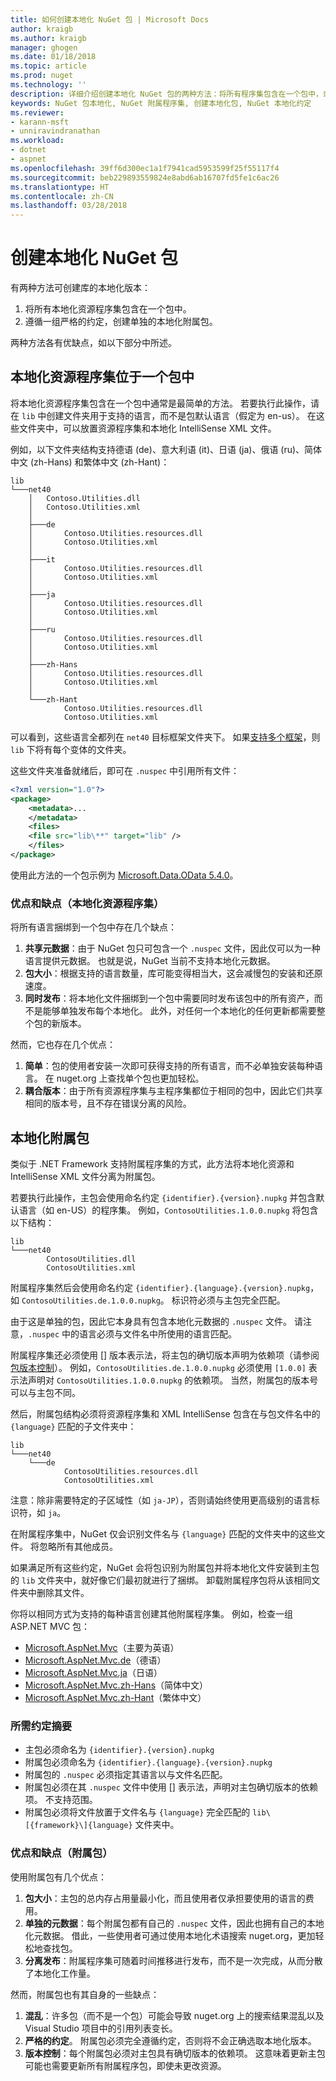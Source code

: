 ```yaml
---
title: 如何创建本地化 NuGet 包 | Microsoft Docs
author: kraigb
ms.author: kraigb
manager: ghogen
ms.date: 01/18/2018
ms.topic: article
ms.prod: nuget
ms.technology: ''
description: 详细介绍创建本地化 NuGet 包的两种方法：将所有程序集包含在一个包中，或者发布单独的程序集。
keywords: NuGet 包本地化, NuGet 附属程序集, 创建本地化包, NuGet 本地化约定
ms.reviewer:
- karann-msft
- unniravindranathan
ms.workload:
- dotnet
- aspnet
ms.openlocfilehash: 39ff6d300ec1a1f7941cad5953599f25f55117f4
ms.sourcegitcommit: beb229893559824e8abd6ab16707fd5fe1c6ac26
ms.translationtype: HT
ms.contentlocale: zh-CN
ms.lasthandoff: 03/28/2018
---
```

# <a name="creating-localized-nuget-packages"></a>创建本地化 NuGet 包

有两种方法可创建库的本地化版本：

1. 将所有本地化资源程序集包含在一个包中。
1. 遵循一组严格的约定，创建单独的本地化附属包。

两种方法各有优缺点，如以下部分中所述。

## <a name="localized-resource-assemblies-in-a-single-package"></a>本地化资源程序集位于一个包中

将本地化资源程序集包含在一个包中通常是最简单的方法。 若要执行此操作，请在 `lib` 中创建文件夹用于支持的语言，而不是包默认语言（假定为 en-us）。 在这些文件夹中，可以放置资源程序集和本地化 IntelliSense XML 文件。

例如，以下文件夹结构支持德语 (de)、意大利语 (it)、日语 (ja)、俄语 (ru)、简体中文 (zh-Hans) 和繁体中文 (zh-Hant)：

    lib
    └───net40
        │   Contoso.Utilities.dll
        │   Contoso.Utilities.xml
        │
        ├───de
        │       Contoso.Utilities.resources.dll
        │       Contoso.Utilities.xml
        │
        ├───it
        │       Contoso.Utilities.resources.dll
        │       Contoso.Utilities.xml
        │
        ├───ja
        │       Contoso.Utilities.resources.dll
        │       Contoso.Utilities.xml
        │
        ├───ru
        │       Contoso.Utilities.resources.dll
        │       Contoso.Utilities.xml
        │
        ├───zh-Hans
        │       Contoso.Utilities.resources.dll
        │       Contoso.Utilities.xml
        │
        └───zh-Hant
                Contoso.Utilities.resources.dll
                Contoso.Utilities.xml

可以看到，这些语言全都列在 `net40` 目标框架文件夹下。 如果[支持多个框架](../create-packages/supporting-multiple-target-frameworks.md)，则 `lib` 下将有每个变体的文件夹。

这些文件夹准备就绪后，即可在 `.nuspec` 中引用所有文件：

```xml
<?xml version="1.0"?>
<package>
    <metadata>...
    </metadata>
    <files>
    <file src="lib\**" target="lib" />
    </files>
</package>
```

使用此方法的一个包示例为 [Microsoft.Data.OData 5.4.0](http://nuget.org/packages/Microsoft.Data.OData/5.4.0)。

### <a name="advantages-and-disadvantages-localized-resource-assemblies"></a>优点和缺点（本地化资源程序集）

将所有语言捆绑到一个包中存在几个缺点：

1. **共享元数据**：由于 NuGet 包只可包含一个 `.nuspec` 文件，因此仅可以为一种语言提供元数据。 也就是说，NuGet 当前不支持本地化元数据。
1. **包大小**：根据支持的语言数量，库可能变得相当大，这会减慢包的安装和还原速度。
1. **同时发布**：将本地化文件捆绑到一个包中需要同时发布该包中的所有资产，而不是能够单独发布每个本地化。 此外，对任何一个本地化的任何更新都需要整个包的新版本。

然而，它也存在几个优点：

1. **简单**：包的使用者安装一次即可获得支持的所有语言，而不必单独安装每种语言。 在 nuget.org 上查找单个包也更加轻松。
1. **耦合版本**：由于所有资源程序集与主程序集都位于相同的包中，因此它们共享相同的版本号，且不存在错误分离的风险。

## <a name="localized-satellite-packages"></a>本地化附属包

类似于 .NET Framework 支持附属程序集的方式，此方法将本地化资源和 IntelliSense XML 文件分离为附属包。

若要执行此操作，主包会使用命名约定 `{identifier}.{version}.nupkg` 并包含默认语言（如 en-US）的程序集。 例如，`ContosoUtilities.1.0.0.nupkg` 将包含以下结构：

    lib
    └───net40
            ContosoUtilities.dll
            ContosoUtilities.xml

附属程序集然后会使用命名约定 `{identifier}.{language}.{version}.nupkg`，如 `ContosoUtilities.de.1.0.0.nupkg`。 标识符必须与主包完全匹配。

由于这是单独的包，因此它本身具有包含本地化元数据的 `.nuspec` 文件。 请注意，`.nuspec` 中的语言必须与文件名中所使用的语言匹配。

附属程序集还必须使用 [] 版本表示法，将主包的确切版本声明为依赖项（请参阅[包版本控制](../reference/package-versioning.md)）。 例如，`ContosoUtilities.de.1.0.0.nupkg` 必须使用 `[1.0.0]` 表示法声明对 `ContosoUtilities.1.0.0.nupkg` 的依赖项。 当然，附属包的版本号可以与主包不同。

然后，附属包结构必须将资源程序集和 XML IntelliSense 包含在与包文件名中的 `{language}` 匹配的子文件夹中：

    lib
    └───net40
        └───de
                ContosoUtilities.resources.dll
                ContosoUtilities.xml

注意：除非需要特定的子区域性（如 `ja-JP`），否则请始终使用更高级别的语言标识符，如 `ja`。

在附属程序集中，NuGet 仅会识别文件名与 `{language}` 匹配的文件夹中的这些文件。 将忽略所有其他成员。

如果满足所有这些约定，NuGet 会将包识别为附属包并将本地化文件安装到主包的 `lib` 文件夹中，就好像它们最初就进行了捆绑。 卸载附属程序包将从该相同文件夹中删除其文件。

你将以相同方式为支持的每种语言创建其他附属程序集。 例如，检查一组 ASP.NET MVC 包：

- [Microsoft.AspNet.Mvc](http://nuget.org/packages/Microsoft.AspNet.Mvc)（主要为英语）
- [Microsoft.AspNet.Mvc.de](http://nuget.org/packages/Microsoft.AspNet.Mvc.de)（德语）
- [Microsoft.AspNet.Mvc.ja](http://nuget.org/packages/Microsoft.AspNet.Mvc.ja)（日语）
- [Microsoft.AspNet.Mvc.zh-Hans](http://nuget.org/packages/Microsoft.AspNet.Mvc.zh-Hans)（简体中文）
- [Microsoft.AspNet.Mvc.zh-Hant](http://nuget.org/packages/Microsoft.AspNet.Mvc.zh-Hant)（繁体中文）

### <a name="summary-of-required-conventions"></a>所需约定摘要

- 主包必须命名为 `{identifier}.{version}.nupkg`
- 附属包必须命名为 `{identifier}.{language}.{version}.nupkg`
- 附属包的 `.nuspec` 必须指定其语言以与文件名匹配。
- 附属包必须在其 `.nuspec` 文件中使用 [] 表示法，声明对主包确切版本的依赖项。 不支持范围。
- 附属包必须将文件放置于文件名与 `{language}` 完全匹配的 `lib\[{framework}\]{language}` 文件夹中。

### <a name="advantages-and-disadvantages-satellite-packages"></a>优点和缺点（附属包）

使用附属包有几个优点：

1. **包大小**：主包的总内存占用量最小化，而且使用者仅承担要使用的语言的费用。
1. **单独的元数据**：每个附属包都有自己的 `.nuspec` 文件，因此也拥有自己的本地化元数据。 借此，一些使用者可通过使用本地化术语搜索 nuget.org，更加轻松地查找包。
1. **分离发布**：附属程序集可随着时间推移进行发布，而不是一次完成，从而分散了本地化工作量。

然而，附属包也有其自身的一些缺点：

1. **混乱**：许多包（而不是一个包）可能会导致 nuget.org 上的搜索结果混乱以及 Visual Studio 项目中的引用列表变长。
1. **严格的约定**。 附属包必须完全遵循约定，否则将不会正确选取本地化版本。
1. **版本控制**：每个附属包必须对主包具有确切版本的依赖项。 这意味着更新主包可能也需要更新所有附属程序包，即使未更改资源。
